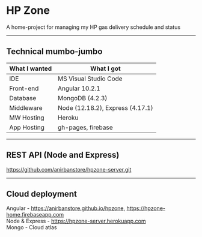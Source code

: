 # HP Zone
A home-project for managing my HP gas delivery schedule and status  

- - - -

## Technical mumbo-jumbo  
What I wanted   | What I got
--------------- | --------------
IDE             | MS Visual Studio Code  
Front-end       | Angular 10.2.1  
Database        | MongoDB (4.2.3)
Middleware      | Node (12.18.2), Express (4.17.1)
MW Hosting      | Heroku
App Hosting     | gh-pages, firebase 

- - - -

## REST API (Node and Express)
https://github.com/anirbanstore/hpzone-server.git  

- - - -

## Cloud deployment
Angular - https://anirbanstore.github.io/hpzone, https://hpzone-home.firebaseapp.com  
Node & Express - https://hpzone-server.herokuapp.com  
Mongo - Cloud atlas  
